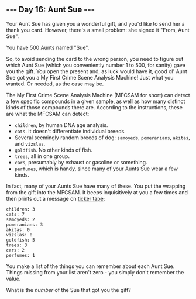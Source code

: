 ##  \-\-\- Day 16: Aunt Sue ---

Your Aunt Sue has given you a wonderful gift, and you'd like to send her a thank you card. However, there's a small problem: she signed it "From, Aunt Sue".

You have 500 Aunts named "Sue".

So, to avoid sending the card to the wrong person, you need to figure out which Aunt Sue (which you conveniently number 1 to 500, for sanity) gave you the gift. You open the present and, as luck would have it, good ol' Aunt Sue got you a My First Crime Scene Analysis Machine! Just what you wanted. Or needed, as the case may be.

The My First Crime Scene Analysis Machine (MFCSAM for short) can detect a few specific compounds in a given sample, as well as how many distinct kinds of those compounds there are. According to the instructions, these are what the MFCSAM can detect:

- `children`, by human DNA age analysis.
- `cats`. It doesn't differentiate individual breeds.
- Several seemingly random breeds of dog: `samoyeds`, `pomeranians`, `akitas`, and `vizslas`.
- `goldfish`. No other kinds of fish.
- `trees`, all in one group.
- `cars`, presumably by exhaust or gasoline or something.
- `perfumes`, which is handy, since many of your Aunts Sue wear a few kinds.

In fact, many of your Aunts Sue have many of these. You put the wrapping from the gift into the MFCSAM. It beeps inquisitively at you a few times and then prints out a message on [ticker tape](https://en.wikipedia.org/wiki/Ticker_tape):

```
children: 3
cats: 7
samoyeds: 2
pomeranians: 3
akitas: 0
vizslas: 0
goldfish: 5
trees: 3
cars: 2
perfumes: 1

```

You make a list of the things you can remember about each Aunt Sue. Things missing from your list aren't zero - you simply don't remember the value.

What is the _number_ of the Sue that got you the gift?

